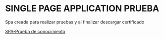 #   SINGLE PAGE APPLICATION PRUEBA

Spa creada para realizar pruebas y al finalizar descargar certificado

[SPA-Prueba de conocimiento](https://daniel08vidal.github.io/spa-prueba/)